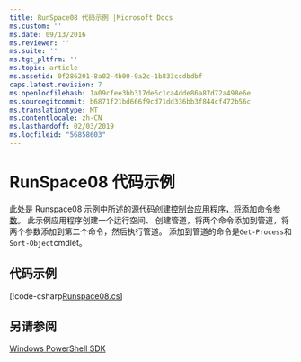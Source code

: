 ```yaml
---
title: RunSpace08 代码示例 |Microsoft Docs
ms.custom: ''
ms.date: 09/13/2016
ms.reviewer: ''
ms.suite: ''
ms.tgt_pltfrm: ''
ms.topic: article
ms.assetid: 0f286201-8a02-4b00-9a2c-1b833ccdbdbf
caps.latest.revision: 7
ms.openlocfilehash: 1a09cfee3bb317de6c1ca4dde86a87d72a498e6e
ms.sourcegitcommit: b6871f21bd666f9cd71dd336bb3f844cf472b56c
ms.translationtype: MT
ms.contentlocale: zh-CN
ms.lasthandoff: 02/03/2019
ms.locfileid: "56858603"
---
```

# <a name="runspace08-code-sample"></a>RunSpace08 代码示例

此处是 Runspace08 示例中所述的源代码[创建控制台应用程序，将添加命令参数](http://msdn.microsoft.com/en-us/848b2b46-60f1-4a86-b448-cfc7c0cccfba)。 此示例应用程序创建一个运行空间、 创建管道，将两个命令添加到管道，将两个参数添加到第二个命令，然后执行管道。 添加到管道的命令是`Get-Process`和`Sort-Object`cmdlet。

## <a name="code-sample"></a>代码示例

[!code-csharp[Runspace08.cs](../../powershell-sdk-samples/SDK-2.0/csharp/Runspace08/Runspace08.cs#L11-L86 "Runspace08.cs")]

## <a name="see-also"></a>另请参阅

[Windows PowerShell SDK](../windows-powershell-reference.md)